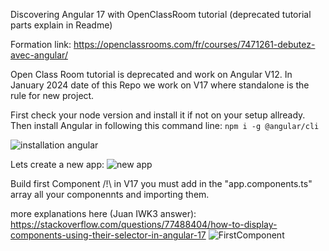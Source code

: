 Discovering Angular 17 with OpenClassRoom tutorial (deprecated tutorial parts explain in Readme)

Formation link:
https://openclassrooms.com/fr/courses/7471261-debutez-avec-angular/

Open Class Room tutorial is deprecated and work on Angular V12. In January 2024 date of this Repo we work on V17 where standalone is the rule for new project.

First check your node version and install it if not on your setup allready.
Then install Angular in following this command line:
```npm i -g @angular/cli```

![installation angular](https://github.com/AurelienPREVOST/Angular17Discover/assets/102169301/5b17d098-4e3b-4826-be1b-b6da72e16e36)

Lets create a new app:
![new app](https://github.com/AurelienPREVOST/Angular17Discover/assets/102169301/31c74dd7-1d79-482a-9d7c-12e63c8ee8d6)

Build first Component /!\ in V17 you must add in the "app.components.ts" array all your componennts and importing them.

more explanations here (Juan IWK3 answer): https://stackoverflow.com/questions/77488404/how-to-display-components-using-their-selector-in-angular-17
![FirstComponent](https://github.com/AurelienPREVOST/Angular17Discover/assets/102169301/a132979e-1bd3-4311-b454-8656ed9a9ab0)
